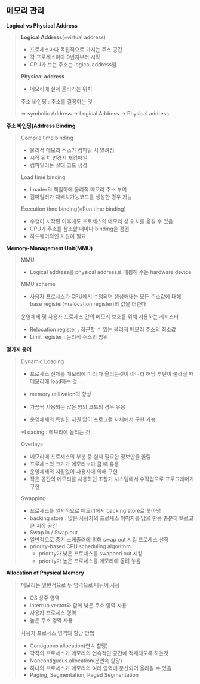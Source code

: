 ## 메모리 관리



__Logical vs Physical Address__

>__Logical Address__(=virtual address)
>
>- 프로세스마다 독립적으로 가지는 주소 공간
>- 각 프로세스마다 0번지부터 시작
>- CPU가 보는 주소는 logical address임
>
>__Physical address__
>
>- 메모리에 실제 올라가는 위치
>
>주소 바인딩 : 주소를 결정하는 것
>
>=> symbolic Address -> Logical Address -> Physical address



__주소 바인딩(Address Binding__

>Compile time binding
>
>- 물리적 메모리 주소가 컴파일 시 알려짐
>- 시작 위치 변경시 재컴파일
>- 컴파일러는 절대 코드 생성
>
>Load time binding
>
>- Loader의 책임하에 물리적 메모리 주소 부여
>- 컴파일러가 재배치가능코드를 생성한 경우 가능
>
>Execution time binding(=Run time binding)
>
>- 수행이 시작된 이후에도 프로세스의 메모리 상 위치를 옮길 수 있음
>- CPU가 주소를 참조할 때마다 binding을 점검
>- 하드웨어적인 지원이 필요



__Memory-Management Unit(MMU)__

>MMU
>
>- Logical address를 physical address로 매핑해 주는 hardware device
>
>MMU scheme
>
>- 사용자 프로세스가 CPU에서 수행되며 생성해내는 모든 주소값에 대해 base register(=relocation register)의 값을 더한다
>
>운영체제 및 사용자 프로세스 간의 메모리 보호를 위해 사용하는 레지스터
>
>- Relocation register : 접근할 수 있는 물리적 메모리 주소의 최소값
>- Limit register : 논리적 주소의 범위



__몇가지 용어__

>Dynamic Loading
>
>- 프로세스 전체를 메모리에 미리 다 올리는것이 아니라 해당 루틴이 불려질 때 메모리에 load하는 것
>
>- memory utilization의 향상
>
>- 가끔씩 사용되는 많은 양의 코드의 경우 유용
>
>- 운영체제의 특별한 지원 없이 프로그램 자체에서 구현 가능
>
>  *Loading : 메모리에 올리는 것
>
>Overlays
>
>- 메모리에 프로세스의 부분 중 실제 필요한 정보만을 올림
>- 프로세스의 크기가 메모리보다 클 때 유용
>- 운영체제의 지원없이 사용자에 의해 구현
>- 작은 공간의 메모리를 사용하던 초창기 시스템에서 수작업으로 프로그래머가 구현
>
>Swapping
>
>- 프로세스를 일시적으로 메모리에서 backing store로 쫓아냄
>- backing store : 많은 사용자의 프로세스 이미지를 담을 만큼 충분히 빠르고 큰 저장 공간
>- Swap in / Swap out
>  - 일반적으로 중기 스케줄러에 의해 swap out 시킬 프로세스 선정
>  - priority-based CPU scheduling algorithm
>    - priority가 낮은 프로세스를 swapped out 시킴
>    - priority가 높은 프로세스를 메모리에 올려 놓음



__Allocation of Physical Memory__

>메모리는 일반적으로 두 영역으로 나뉘어 사용
>
>- OS 상주 영역
>  - interrup vector와 함께 낮은 주소 영역 사용
>- 사용자 프로세스 영역
>  - 높은 주소 영역 사용
>
>사용자 프로세스 영역의 할당 방법
>
>- Contiguous allocation(연속 할당)
>  - 각각의 프로세스가 메모리의 연속적인 공간에 적재되도록 하는것
>- Noncontiguous allocation(분연속 할당)
>  - 하나의 프로세스가 메모리의 여러 영역에 분산되어 올라갈 수 있음
>  - Paging, Segmentation, Paged Segmentation